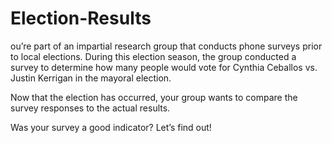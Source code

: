 # Election-Results

ou’re part of an impartial research group that conducts phone surveys prior to local elections. 
During this election season, the group conducted a survey to determine how many people would vote for 
Cynthia Ceballos vs. Justin Kerrigan in the mayoral election.

Now that the election has occurred, your group wants to compare the survey responses to the actual results.

Was your survey a good indicator? Let’s find out!
